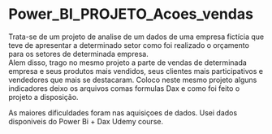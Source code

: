 # Power_BI_PROJETO_Acoes_vendas
Trata-se de um projeto de analise de um dados de uma empresa fictícia que teve de apresentar a determinado setor como foi realizado o orçamento para os setores de determinada empresa.  
Alem disso, trago no mesmo projeto a parte de vendas de determinada empresa e seus produtos mais vendidos, seus clientes mais participativos e vendedores que mais se destacaram. Coloco neste mesmo projeto alguns indicadores deixo os arquivos comas formulas Dax  e como foi feito o projeto a disposição.

As maiores dificuldades foram nas aquisiçoes de dados. Usei dados disponiveis do Power Bi + Dax Udemy course.

